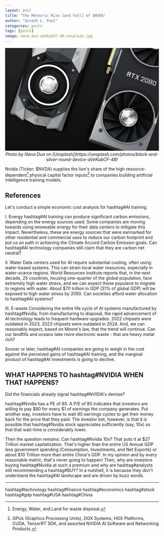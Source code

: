 ```yaml
---
layout: post
title: "The Meteoric Rise [and Fall] of $NVDA"
author: "Suresh L. Paul"
categories: posts
tags: [posts]
image: nana-dua-aVeKubCF-48-unsplash.jpg
---
```



<p align="center">
  <img src="/assets/img/nana-dua-aVeKubCF-48-unsplash.jpg" alt="Photo by Nana Dua on Unsplash" />
  <br>
  <em>Photo by Nana Dua on [Unsplash](https://unsplash.com/photos/black-and-silver-round-device-aVeKubCF-48)</em>
</p>


Nvidia (Ticker: $NVDA) supplies the lion's share of the high resource-dependent[^1] physical capital factor inputs[^2] to companies building artificial intelligence training models. 


## References

[^1]: Energy, Water, and Land for waste disposal.
[^2]: GPUs (Graphics Processing Units), DGX Systems, HGX Platforms, CUDA, TensorRT SDK, and assorted NVIDIA AI Software and Networking Products.


Let's conduct a simple economic cost analysis for hashtag#AI training.

I. Energy
hashtag#AI training can produce significant carbon emissions, depending on the energy sources used. Some companies are moving towards using renewable energy for their data centers to mitigate this impact. Nevertheless, these are energy sources that were earmarked for other residential and commercial uses to reduce our carbon footprint and put us on path in achieving the Climate Accord Carbon Emission goals. Can hashtag#AI technology companies still claim that they are carbon net neutral?

II. Water
Data centers used for AI require substantial cooling, often using water-based systems. This can strain local water resources, especially in water-scarce regions. World Resources Institute reports that, in the next decade, 25 countries, housing one-quarter of the global population, face extremely high water stress, and we can expect these populace to migrate to regions with water. About $70 trillion in GDP (31% of global GDP) will be exposed to high water stress by 2050. Can societies afford water allocation to hashtag#AI systems?

III. E-waste
Considering the entire life cycle of AI systems manufactured by hashtag#Nvidia, from manufacturing to disposal, the rapid advancement of AI technology leads to frequent hardware upgrades. 2022 chipsets were outdated in 2023, 2023 chipsets were outdated in 2024. And, we can reasonably expect, based on Moore's law, that the trend will continue. Can our landfills and oceans take more electronic waste - that are heavy metal rich?

Sooner or later, hashtag#AI companies are going to weigh in the cost against the perceived gains of hashtag#AI training, and the marginal product of hashtag#AI investments is going to decline. 

WHAT HAPPENS TO hashtag#NVIDIA WHEN THAT HAPPENS?
---
Did the financials already signal hashtag#NVIDIA's demise?

hashtag#Nvidia has a PE of 80. A P/E of 80 indicates that investors are willing to pay $80 for every $1 of earnings the company generates. Put another way, investors have to wait 80 earnings cycles to get their money back for the price that they paid. The investor bet, however, is that it is possible that hashtag#Nvidia stock appreciates sufficiently (say, 10x) so that that wait-time is considerably lower. 

Then the question remains: Can hashtag#Nvidia 10x? That puts it at $27 Trillion market capitalization. That's higher than the entire US Annual GDP less government spending (Consumption, Investments, and Net Exports) or about $10 Trillion more than entire China's GDP. In my opinion and by every reasonable metric, that's never going to happen! Then, why are investors buying hashtag#Nvidia at such a premium and why are hashtag#analysts still recommending a hashtag#BUY? In a nutshell, it is because they don't understand the hashtag#AI landscape and are driven by buzz words.

---
hashtag#technology hashtag#finance hashtag#economics hashtag#stock hashtag#gdp hashtag#USA hashtag#China